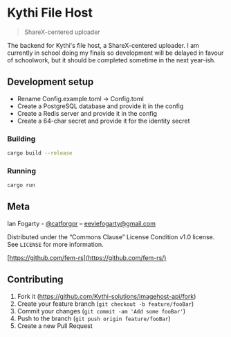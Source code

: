 # Kythi File Host
> ShareX-centered uploader

<!-- [![NPM Version][npm-image]][npm-url]
[![Build Status][travis-image]][travis-url]
[![Downloads Stats][npm-downloads]][npm-url] -->

The backend for Kythi's file host, a ShareX-centered uploader. I am currently in school doing my finals so development will be delayed in favour of schoolwork, but it should be completed sometime in the next year-ish.

## Development setup

- Rename Config.example.toml -> Config.toml
- Create a PostgreSQL database and provide it in the config
- Create a Redis server and provide it in the config
- Create a 64-char secret and provide it for the identity secret

### Building
```sh
cargo build --release 
```

### Running
```sh
cargo run
```

## Meta

Ian Fogarty - [@catforgor](https://discord.com/users/1176802609416392745) – eeviefogarty@gmail.com

Distributed under the “Commons Clause” License Condition v1.0 license. See ``LICENSE`` for more information.

[https://github.com/fem-rs](https://github.com/fem-rs/)

## Contributing

1. Fork it (<https://github.com/Kythi-solutions/imagehost-api/fork>)
2. Create your feature branch (`git checkout -b feature/fooBar`)
3. Commit your changes (`git commit -am 'Add some fooBar'`)
4. Push to the branch (`git push origin feature/fooBar`)
5. Create a new Pull Request
